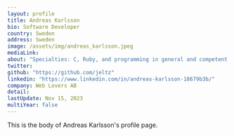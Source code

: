 ```yaml
---
layout: profile
title: Andreas Karlsson
bio: Software Developer
country: Sweden
address: Sweden
image: /assets/img/andreas_karlsson.jpeg
mediaLink: 
about: "Specialties: C, Ruby, and programming in general and competent in SQL, especially PostgreSQL."
twitter: 
github: "https://github.com/jeltz" 
linkedin: "https://www.linkedin.com/in/andreas-karlsson-18679b3b/"
company: Web Lovers AB
detail: 
lastUpdate: Nov 15, 2023
multiYear: false
---
```


This is the body of Andreas Karlsson's profile page.
